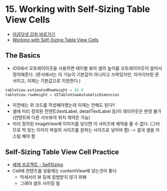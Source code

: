 # 15. Working with Self-Sizing Table View Cells

- [야곰닷넷 강좌 바로가기](hhttps://yagom.net/courses/autolayout/lessons/working-with-scroll-views/topic/the-basis/)
- [Working with Self-Sizing Table View Cells](https://developer.apple.com/library/archive/documentation/UserExperience/Conceptual/AutolayoutPG/WorkingwithSelf-SizingTableViewCells.html#//apple_ref/doc/uid/TP40010853-CH25-SW1)

## The Basics

- iOS에서 오토레이아웃을 사용하면 테이블 뷰의 셀의 높이를 오토레이아웃이 알아서 정의해준다. (문서에서는 이 기능이 기본값이 아니라고 쓰여있지만, 아카이브된 문서이고, 이제는 기본값으로 지원한다.)  

~~~swift
tableView.estimatedRowHeight = 85.0
tableView.rowHeight = UITableViewAutomaticDimension
~~~

- 이전에는 위 코드를 작성해야했는데 이제는 안해도 된다!!  
- 셀에 미리 정의된 컨텐트(textLabel, detailTextLabel 등)이 레이아웃은 변경 불가 (컨텐트와 다른 서브뷰의 위치 제약은 가능)
- 미리 정의된 imageView에 이미지를 넣으면 이 사이즈에 제약을 줄 수 없다. (그러므로 딱 맞는 이미지 파일의 사이즈를 원하는 사이즈로 넣어야 함) -> 결국 셀을 커스텀 해야 함

## Self-Sizing Table View Cell Practice

- [예제 프로젝트 - SelfSizing](./SelfSizing)
- Cell에 컨텐츠를 넣을때는 contentView에 넣는것이 좋다
    - 악세서리 뷰 등에 침범받지 않기 위해
    - 그래야 셀프 사이징 됨

